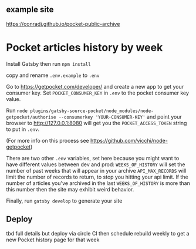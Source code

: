 ## example site

https://conradj.github.io/pocket-public-archive

# Pocket articles history by week

Install Gatsby then run `npm install`

copy and rename `.env.example` to `.env`

Go to https://getpocket.com/developer/ and create a new app to get your consumer key.
Set `POCKET_CONSUMER_KEY` in `.env` to the pocket consumer key value.

Run `node plugins/gatsby-source-pocket/node_modules/node-getpocket/authorise --consumerkey 'YOUR-CONSUMER-KEY'` and point your browser to http://127.0.0.1:8080 will get you the `POCKET_ACCESS_TOKEN` string to put in `.env`.

(For more info on this process see https://github.com/vicchi/node-getpocket)

There are two other `.env` variables, set here because you might want to have different values between dev and prod:
`WEEKS_OF_HISTORY` will set the number of past weeks that will appear in your archive
`API_MAX_RECORDS` will limit the number of records to return, to stop you hitting your api limit. If the number of articles you've archived in the last `WEEKS_OF_HISTORY` is more than this number then the site may exhibit weird behavior.

Finally, run `gatsby develop` to generate your site

## Deploy

tbd full details but deploy via circle CI then schedule rebuild weekly to get a new Pocket history page for that week
